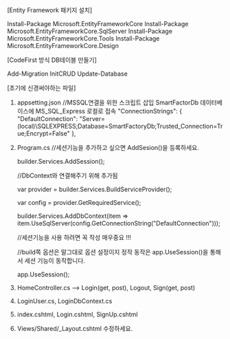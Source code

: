 [Entity Framework 패키지 설치]

Install-Package Microsoft.EntityFrameworkCore
Install-Package Microsoft.EntityFrameworkCore.SqlServer
Install-Package Microsoft.EntityFrameworkCore.Tools
Install-Package Microsoft.EntityFrameworkCore.Design

[CodeFirst 방식 DB테이블 만들기]

Add-Migration InitCRUD
Update-Database

[초기에 신경써야하는 파일]

1. appsetting.json 
   //MSSQL연결을 위한 스크립트 삽입 SmartFactorDb 데이터베이스에 MS_SQL_Express 로컬로 접속
   "ConnectionStrings": {
      "DefaultConnection": "Server=(local)\\SQLEXPRESS;Database=SmartFactoryDb;Trusted_Connection=True;Encrypt=False"
   },

2. Program.cs
   //세션기능을 추가하고 싶으면 AddSesion()을 등록하세요.
   
   builder.Services.AddSession();
   
   //DbContext와 연결해주기 위해 추가됨
   
   var provider = builder.Services.BuildServiceProvider();
   
   var config = provider.GetRequiredService<IConfiguration>();
   
   builder.Services.AddDbContext<LoginDbContext>(item => item.UseSqlServer(config.GetConnectionString("DefaultConnection")));

    //세션기능을 사용 하려면 꼭 작성 매우중요 !!!
   
    //build쪽 옵션은 말그대로 옵션 설정이지 정작 동작은 app.UseSession()을 통해서 세션 기능이 동작합니다.
   
    app.UseSession();

4. HomeController.cs --> Login(get, post), Logout, Sign(get, post)
5. LoginUser.cs, LoginDbContext.cs
6. index.cshtml, Login.cshtml, SignUp.cshtml
7. Views/Shared/_Layout.cshtml 수정하세요.
